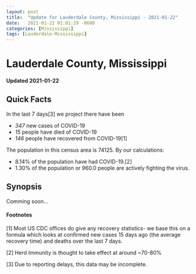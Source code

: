 ```yaml
---
layout: post
title:  "Update for Lauderdale County, Mississippi - 2021-01-22"
date:   2021-01-22 01:01:29 -0600
categories: [Mississippi]
tags: [Lauderdale-Mississippi]
---
```


# Lauderdale County, Mississippi
#### Updated 2021-01-22

## Quick Facts

In the last 7 days[3] we project there have been
- *347* new cases of COVID-19
- *15* people have died of COVID-19
- *146* people have recovered from COVID-19[1]

The population in this census area is 74125. By our calculations:
- 8.14% of the population have had COVID-19.[2]
- 1.30% of the population or 960.0 people are actively fighting the virus.

## Synopsis

Comming soon...


#### Footnotes

[1] Most US CDC offices do give any recovery statistics- we base this on a formula which looks at confirmed new cases
15 days ago (the average recovery time) and deaths over the last 7 days.

[2] Herd Immunity is thought to take effect at around ~70-80%

[3] Due to reporting delays, this data may be incomplete.
 
    